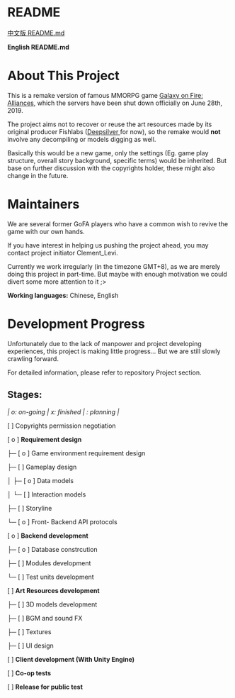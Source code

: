 # README

[中文版 README.md](./README-CHN.md)

**English README.md**

# About This Project

This is a remake version of famous MMORPG game [Galaxy on Fire: Alliances](https://galaxyonfire.fandom.com/wiki/Galaxy_on_Fire:_Alliances "Fandom Page"), which the servers have been shut down officially on June 28th, 2019.

The project aims not to recover or reuse the art resources made by its original producer Fishlabs ([Deepsilver ](https://www.dsfishlabs.com/)for now), so the remake would **not** involve any decompiling or models digging as well.

Basically this would be a new game, only the settings (Eg. game play structure, overall story background, specific terms) would be inherited. But base on further discussion with the copyrights holder, these might also change in the future.

# Maintainers

We are several former GoFA players who have a common wish to revive the game with our own hands. 

If you have interest in helping us pushing the project ahead, you may contact project initiator Clement_Levi.

Currently we work irregularly (in the timezone GMT+8), as we are merely doing this project in part-time. But maybe with enough motivation we could divert some more attention to it ;>


**Working languages:** Chinese, English


# Development Progress

Unfortunately due to the lack of manpower and project developing experiences, this project is making little progress... But we are still slowly crawling forward.

For detailed information, please refer to repository Project section.

## Stages:

*|	o: on-going	| 	x: finished	|	: planning	|*



[   ] Copyrights permission negotiation


[ o ] **Requirement design**

├─ [ o ] Game environment requirement design

├─ [   ] Gameplay design

│     ├─ [ o ] Data models

│     └─ [   ] Interaction models

├─ [   ] Storyline

└─ [ o ] Front- Backend API protocols


[ o ] **Backend development**

├─ [ o ] Database constrcution

├─ [   ] Modules development

└─ [   ] Test units development


[   ] **Art Resources development**

├─ [   ] 3D models development

├─ [   ] BGM and sound FX

├─ [   ] Textures

├─ [   ] UI design


[   ] **Client development (With Unity Engine)**


[   ] **Co-op tests**


[   ] **Release for public test**
